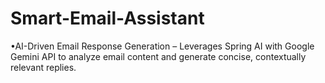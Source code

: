 # Smart-Email-Assistant
•AI-Driven Email Response Generation – Leverages Spring AI with Google Gemini API to analyze email content and generate concise, contextually relevant replies. 
